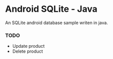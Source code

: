 # Android SQLite - Java
An SQLite android database sample writen in java.

### TODO
- Update product
- Delete product
